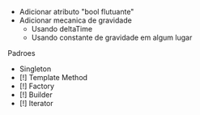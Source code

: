 - Adicionar atributo "bool flutuante"
- Adicionar mecanica de gravidade
	- Usando deltaTime
  - Usando constante de gravidade em algum lugar


Padroes
- Singleton
- [!] Template Method
- [!] Factory
- [!] Builder
- [!] Iterator